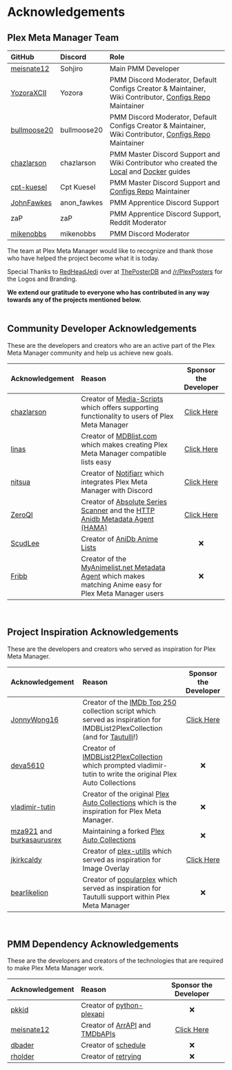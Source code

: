 # Acknowledgements

## Plex Meta Manager Team

| GitHub                                        | Discord     | Role                                                                                                                                                              |
|:----------------------------------------------|:------------|:------------------------------------------------------------------------------------------------------------------------------------------------------------------|
| [meisnate12](https://github.com/meisnate12/)  | Sohjiro     | Main PMM Developer                                                                                                                                                |
| [YozoraXCII](https://github.com/YozoraXCII)   | Yozora      | PMM Discord Moderator, Default Configs Creator & Maintainer, Wiki Contributor, [Configs Repo](https://github.com/meisnate12/Plex-Meta-Manager-Configs) Maintainer |
| [bullmoose20](https://github.com/bullmoose20) | bullmoose20 | PMM Discord Moderator, Default Configs Creator & Maintainer, Wiki Contributor, [Configs Repo](https://github.com/meisnate12/Plex-Meta-Manager-Configs) Maintainer |
| [chazlarson](https://github.com/chazlarson/)  | chazlarson  | PMM Master Discord Support and Wiki Contributor who created the [Local](guides/local) and [Docker](guides/docker) guides                                          |
| [cpt-kuesel](https://github.com/cpt-kuesel)   | Cpt Kuesel  | PMM Master Discord Support and [Configs Repo](https://github.com/meisnate12/Plex-Meta-Manager-Configs) Maintainer                                                 |
| [JohnFawkes](https://github.com/JohnFawkes)   | anon_fawkes | PMM Apprentice Discord Support                                                                                                                                    |
| zaP                                           | zaP         | PMM Apprentice Discord Support, Reddit Moderator                                                                                                                  |
| [mikenobbs](https://github.com/mikenobbs)     | mikenobbs   | PMM Discord Moderator                                                                                                                                             |

The team at Plex Meta Manager would like to recognize and thank those who have helped the project become what it is today. 

Special Thanks to [RedHeadJedi](https://theposterdb.com/user/RedHeadJedi) over at [ThePosterDB](https://theposterdb.com) and [/r/PlexPosters](https://www.reddit.com/r/PlexPosters) for the Logos and Branding.

**We extend our gratitude to everyone who has contributed in any way towards any of the projects mentioned below.**
<br>
<br>

## Community Developer Acknowledgements

These are the developers and creators who are an active part of the Plex Meta Manager community and help us achieve new goals.

| Acknowledgement                              | Reason                                                                                                                                                                    |                      Sponsor the Developer                       |
|:---------------------------------------------|:--------------------------------------------------------------------------------------------------------------------------------------------------------------------------|:----------------------------------------------------------------:|
| [chazlarson](https://github.com/chazlarson/) | Creator of [Media-Scripts](https://github.com/chazlarson/Media-Scripts) which offers supporting functionality to users of Plex Meta Manager                               | [Click Here](https://www.google.com/search?q=food+shelf+near+me) |
| [linas](https://github.com/linaspurinis)     | Creator of [MDBlist.com](https://github.com/deva5610/IMDBList2PlexCollection) which makes creating Plex Meta Manager compatible lists easy                                |       [Click Here](https://www.patreon.com/mdblist/posts)        |
| [nitsua](https://github.com/austinwbest)     | Creator of [Notifiarr](https://github.com/Notifiarr) which integrates Plex Meta Manager with Discord                                                                      |       [Click Here](https://github.com/sponsors/Notifiarr)        |
| [ZeroQI](https://github.com/ZeroQI)          | Creator of [Absolute Series Scanner](https://github.com/ZeroQI/Absolute-Series-Scanner) and the [HTTP Anidb Metadata Agent (HAMA)](https://github.com/ZeroQI/Hama.bundle) |         [Click Here](https://github.com/sponsors/ZeroQI)         |
| [ScudLee](https://github.com/ScudLee)        | Creator of [AniDb Anime Lists](https://github.com/Anime-Lists/anime-lists)                                                                                                |                             &#10060;                             |
| [Fribb](https://github.com/Fribb)            | Creator of the [MyAnimelist.net Metadata Agent](https://github.com/Fribb/MyAnimeList.bundle) which makes matching Anime easy for Plex Meta Manager users                  |                             &#10060;                             | 

<br>

## Project Inspiration Acknowledgements

These are the developers and creators who served as inspiration for Plex Meta Manager.

| Acknowledgement                                                                             | Reason                                                                                                                                                                                                                                    |                 Sponsor the Developer                 |
|:--------------------------------------------------------------------------------------------|:------------------------------------------------------------------------------------------------------------------------------------------------------------------------------------------------------------------------------------------|:-----------------------------------------------------:|
| [JonnyWong16](https://github.com/JonnyWong16)                                               | Creator of the [IMDb Top 250](https://gist.github.com/JonnyWong16/f5b9af386ea58e19bf18c09f2681df23) collection script which served as inspiration for IMDBList2PlexCollection (and for [Tautulli](https://github.com/Tautulli/Tautulli)!) | [Click Here](https://github.com/sponsors/JonnyWong16) |
| [deva5610](https://github.com/deva5610)                                                     | Creator of [IMDBList2PlexCollection](https://github.com/deva5610/IMDBList2PlexCollection) which prompted vladimir-tutin to write the original Plex Auto Collections                                                                       |                       &#10060;                        |
| [vladimir-tutin](https://github.com/vladimir-tutin)                                         | Creator of the original [Plex Auto Collections](https://github.com/vladimir-tutin/Plex-Auto-Collections) which is the inspiration for Plex Meta Manager.                                                                                  |                       &#10060;                        |
| [mza921](https://github.com/mza921) and [burkasaurusrex](https://github.com/burkasaurusrex) | Maintaining a forked [Plex Auto Collections](https://github.com/mza921/Plex-Auto-Collections)                                                                                                                                             |                       &#10060;                        |
| [jkirkcaldy](https://github.com/jkirkcaldy)                                                 | Creator of [plex-utills](https://github.com/jkirkcaldy/plex-utills) which served as inspiration for Image Overlay                                                                                                                         | [Click Here](https://opencollective.com/themainframe) |
| [bearlikelion](https://github.com/bearlikelion)                                             | Creator of [popularplex](https://github.com/bearlikelion/popularplex) which served as inspiration for Tautulli support within Plex Meta Manager                                                                                           |                       &#10060;                        |

<br>

## PMM Dependency Acknowledgements
These are the developers and creators of the technologies that are required to make Plex Meta Manager work.

| Acknowledgement                             | Reason                                                                                                                                                                |                Sponsor the Developer                 |
|:--------------------------------------------|:----------------------------------------------------------------------------------------------------------------------------------------------------------------------|:----------------------------------------------------:|
| [pkkid](https://github.com/pkkid)           | Creator of [python-plexapi](https://github.com/pkkid/python-plexapi)                                                                                                  |                       &#10060;                       |
| [meisnate12](https://github.com/meisnate12) | Creator of [ArrAPI](https://github.com/meisnate12/ArrAPI) and [TMDbAPIs](https://github.com/meisnate12/TMDbAPIs)                                                      | [Click Here](https://github.com/sponsors/meisnate12) |
| [dbader](https://github.com/dbader)         | Creator of [schedule](https://github.com/dbader/schedule)                                                                                                             |                       &#10060;                       |
| [rholder](https://github.com/rholder)       | Creator of [retrying](https://github.com/rholder/retrying)                                                                                                            |                       &#10060;                       |


<br>
<br>
